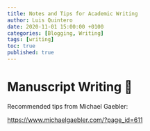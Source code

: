```yaml
---
title: Notes and Tips for Academic Writing
author: Luis Quintero
date: 2020-11-01 15:00:00 +0100
categories: [Blogging, Writing]
tags: [writing]
toc: true
published: true
---
```


# Manuscript Writing 📜

Recommended tips from Michael Gaebler:

<https://www.michaelgaebler.com/?page_id=611>

